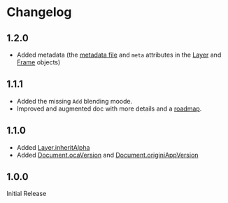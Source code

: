 # Changelog

## 1.2.0

- Added metadata (the [metadata file](specs/file.md) and `meta` attributes in the [Layer](specs/layer.md) and [Frame](specs/frame.md) objects)

## 1.1.1

- Added the missing `Add` blending moode.
- Improved and augmented doc with more details and a [roadmap](roadmap.md).

## 1.1.0

- Added [Layer.inheritAlpha](specs/layer.md)
- Added [Document.ocaVersion](specs/root.md) and [Document.originiAppVersion](specs/root.md)

## 1.0.0

Initial Release